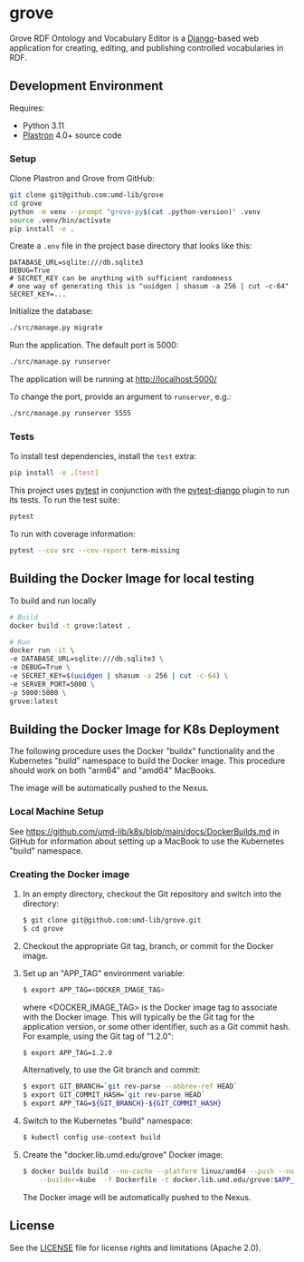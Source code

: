 # grove

Grove RDF Ontology and Vocabulary Editor is a [Django]-based web 
application for creating, editing, and publishing controlled vocabularies 
in RDF.

## Development Environment

Requires:

* Python 3.11
* [Plastron] 4.0+ source code

### Setup

Clone Plastron and Grove from GitHub:

```bash
git clone git@github.com:umd-lib/grove
cd grove
python -m venv --prompt "grove-py$(cat .python-version)" .venv
source .venv/bin/activate
pip install -e .
```

Create a `.env` file in the project base directory that looks like this:

```dotenv
DATABASE_URL=sqlite:///db.sqlite3
DEBUG=True
# SECRET_KEY can be anything with sufficient randomness
# one way of generating this is "uuidgen | shasum -a 256 | cut -c-64"
SECRET_KEY=...
```

Initialize the database:

```bash
./src/manage.py migrate
```

Run the application. The default port is 5000:

```bash
./src/manage.py runserver
```

The application will be running at <http://localhost:5000/>

To change the port, provide an argument to `runserver`, e.g.:

```bash
./src/manage.py runserver 5555
```

### Tests

To install test dependencies, install the `test` extra:

```bash
pip install -e .[test]
```

This project uses [pytest] in conjunction with the [pytest-django] plugin 
to run its tests. To run the test suite:

```bash
pytest
```

To run with coverage information:

```bash
pytest --cov src --cov-report term-missing
```

## Building the Docker Image for local testing

To build and run locally

```zsh
# Build
docker build -t grove:latest .

# Run
docker run -it \
-e DATABASE_URL=sqlite:///db.sqlite3 \
-e DEBUG=True \
-e SECRET_KEY=$(uuidgen | shasum -a 256 | cut -c-64) \
-e SERVER_PORT=5000 \
-p 5000:5000 \
grove:latest
```

## Building the Docker Image for K8s Deployment

The following procedure uses the Docker "buildx" functionality and the
Kubernetes "build" namespace to build the Docker image. This procedure should
work on both "arm64" and "amd64" MacBooks.

The image will be automatically pushed to the Nexus.

### Local Machine Setup

See <https://github.com/umd-lib/k8s/blob/main/docs/DockerBuilds.md> in
GitHub for information about setting up a MacBook to use the Kubernetes
"build" namespace.

### Creating the Docker image

1. In an empty directory, checkout the Git repository and switch into the
   directory:

    ```zsh
    $ git clone git@github.com:umd-lib/grove.git
    $ cd grove
    ```

2. Checkout the appropriate Git tag, branch, or commit for the Docker image.

3. Set up an "APP_TAG" environment variable:

    ```zsh
    $ export APP_TAG=<DOCKER_IMAGE_TAG>
    ```

   where \<DOCKER_IMAGE_TAG> is the Docker image tag to associate with the
   Docker image. This will typically be the Git tag for the application version,
   or some other identifier, such as a Git commit hash. For example, using the
   Git tag of "1.2.0":

    ```zsh
    $ export APP_TAG=1.2.0
    ```

    Alternatively, to use the Git branch and commit:

    ```zsh
    $ export GIT_BRANCH=`git rev-parse --abbrev-ref HEAD`
    $ export GIT_COMMIT_HASH=`git rev-parse HEAD`
    $ export APP_TAG=${GIT_BRANCH}-${GIT_COMMIT_HASH}
    ```

4. Switch to the Kubernetes "build" namespace:

    ```bash
    $ kubectl config use-context build
    ```

5. Create the "docker.lib.umd.edu/grove" Docker image:

    ```bash
    $ docker buildx build --no-cache --platform linux/amd64 --push --no-cache \
        --builder=kube  -f Dockerfile -t docker.lib.umd.edu/grove:$APP_TAG .
    ```

   The Docker image will be automatically pushed to the Nexus.

## License

See the [LICENSE](LICENSE.md) file for license rights and limitations (Apache
2.0).

[Django]: https://www.djangoproject.com/
[Plastron]: https://github.com/umd-lib/plastron
[pytest]: https://pytest.org/
[pytest-django]: https://pytest-django.readthedocs.io/en/latest/
